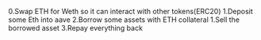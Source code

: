 0.Swap ETH for Weth so it can interact with other tokens(ERC20)
1.Deposit some Eth into aave
2.Borrow some assets with ETH collateral
    1.Sell the borrowed asset
3.Repay everything back
